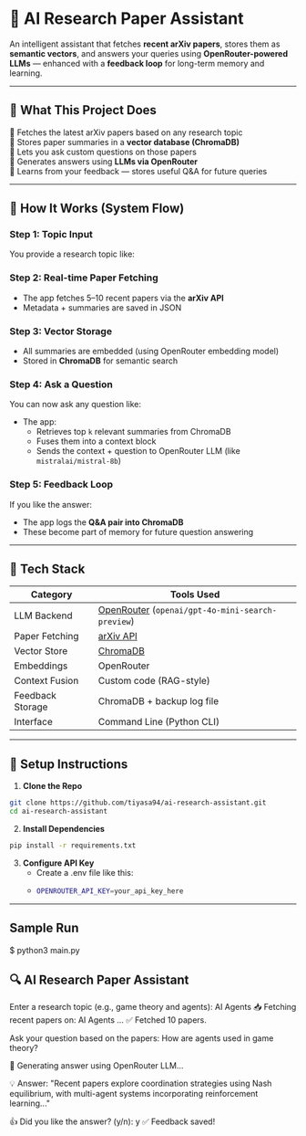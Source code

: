 # 🧠 AI Research Paper Assistant

An intelligent assistant that fetches **recent arXiv papers**, stores them as **semantic vectors**, and answers your queries using **OpenRouter-powered LLMs** — enhanced with a **feedback loop** for long-term memory and learning.

---

## 🚀 What This Project Does

🔹 Fetches the latest arXiv papers based on any research topic  
🔹 Stores paper summaries in a **vector database (ChromaDB)**  
🔹 Lets you ask custom questions on those papers  
🔹 Generates answers using **LLMs via OpenRouter**  
🔹 Learns from your feedback — stores useful Q&A for future queries

---

## 🔄 How It Works (System Flow)

### Step 1: Topic Input  
You provide a research topic like:


### Step 2: Real-time Paper Fetching  
- The app fetches 5–10 recent papers via the **arXiv API**  
- Metadata + summaries are saved in JSON

### Step 3: Vector Storage  
- All summaries are embedded (using OpenRouter embedding model)
- Stored in **ChromaDB** for semantic search

### Step 4: Ask a Question  
You can now ask any question like:


- The app:
  - Retrieves top `k` relevant summaries from ChromaDB
  - Fuses them into a context block
  - Sends the context + question to OpenRouter LLM (like `mistralai/mistral-8b`)

### Step 5: Feedback Loop  
If you like the answer:
- The app logs the **Q&A pair into ChromaDB**
- These become part of memory for future question answering

---

## 🧠 Tech Stack

| Category            | Tools Used |
|---------------------|------------|
| LLM Backend         | [OpenRouter](https://openrouter.ai/) (`openai/gpt-4o-mini-search-preview`) |
| Paper Fetching      | [arXiv API](https://arxiv.org/help/api/) |
| Vector Store        | [ChromaDB](https://www.trychroma.com/) |
| Embeddings          | OpenRouter |
| Context Fusion      | Custom code (RAG-style) |
| Feedback Storage    | ChromaDB + backup log file |
| Interface           | Command Line (Python CLI) |

---

## 🔐 Setup Instructions

1. **Clone the Repo**
```bash
git clone https://github.com/tiyasa94/ai-research-assistant.git
cd ai-research-assistant
```
2. **Install Dependencies**
```bash
pip install -r requirements.txt
```
3. **Configure API Key**
   - Create a .env file like this:
   - ```bash
     OPENROUTER_API_KEY=your_api_key_here
     ```

---

## Sample Run
$ python3 main.py

🔍 AI Research Paper Assistant
-------------------------------
Enter a research topic (e.g., game theory and agents): AI Agents
📥 Fetching recent papers on: AI Agents ...
✅ Fetched 10 papers.

Ask your question based on the papers: How are agents used in game theory?

🤖 Generating answer using OpenRouter LLM...

💡 Answer:
"Recent papers explore coordination strategies using Nash equilibrium, with multi-agent systems
incorporating reinforcement learning..."

👍 Did you like the answer? (y/n): y
✅ Feedback saved!





   



